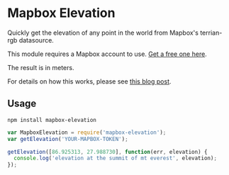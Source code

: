 # Mapbox Elevation

Quickly get the elevation of any point in the world from Mapbox's terrian-rgb datasource.

This module requires a Mapbox account to use. [Get a free one here](https://www.mapbox.com/signup/).

The result is in meters.

For details on how this works, please see [this blog post](https://www.mapbox.com/blog/terrain-rgb/).

## Usage

`npm install mapbox-elevation`

```js
var MapboxElevation = require('mapbox-elevation');
var getElevation('YOUR-MAPBOX-TOKEN');

getElevation([86.925313, 27.988730], function(err, elevation) {
  console.log('elevation at the summit of mt everest', elevation);
});
```
